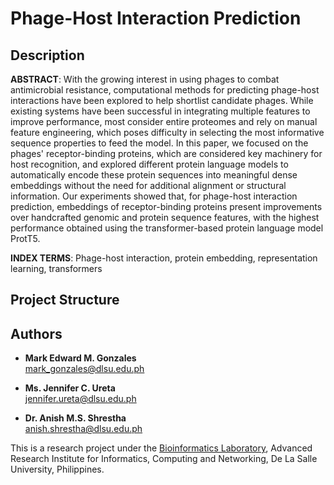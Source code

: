 # Phage-Host Interaction Prediction

## Description
**ABSTRACT**: With the growing interest in using phages to combat antimicrobial resistance, computational methods for predicting phage-host interactions have been explored to help shortlist candidate phages. While existing systems have been successful in integrating multiple features to improve performance, most consider entire proteomes and rely on manual feature engineering, which poses difficulty in selecting the most informative sequence properties to feed the model. In this paper, we focused on the phages' receptor-binding proteins, which are considered key machinery for host recognition, and explored different protein language models to automatically encode these protein sequences into meaningful dense embeddings without the need for additional alignment or structural information. Our experiments showed that, for phage-host interaction prediction, embeddings of receptor-binding proteins present improvements over handcrafted genomic and protein sequence features, with the highest performance obtained using the transformer-based protein language model ProtT5.

**INDEX TERMS**: Phage-host interaction, protein embedding, representation learning, transformers

## Project Structure

## Authors
- **Mark Edward M. Gonzales** <br>
  mark_gonzales@dlsu.edu.ph 
 
- **Ms. Jennifer C. Ureta** <br>
  jennifer.ureta@dlsu.edu.ph 
  
- **Dr. Anish M.S. Shrestha** <br>
  anish.shrestha@dlsu.edu.ph

This is a research project under the [Bioinformatics Laboratory](https://bioinfodlsu.com/), Advanced Research Institute for Informatics, Computing and Networking, De La Salle University, Philippines.
  
